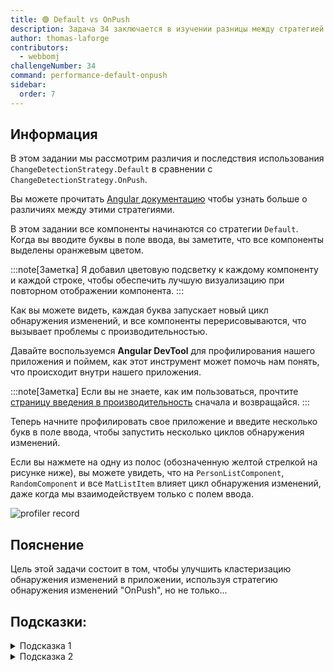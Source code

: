 ```yaml
---
title: 🟢 Default vs OnPush
description: Задача 34 заключается в изучении разницы между стратегией обнаружения изменений Default и OnPush.
author: thomas-laforge
contributors:
  - webbomj
challengeNumber: 34
command: performance-default-onpush
sidebar:
  order: 7
---
```


## Информация

В этом задании мы рассмотрим различия и последствия использования `ChangeDetectionStrategy.Default` в сравнении с `ChangeDetectionStrategy.OnPush`.

Вы можете прочитать [Angular документацию](https://angular.io/guide/change-detection-skipping-subtrees) чтобы узнать больше о различиях между этими стратегиями.

В этом задании все компоненты начинаются со стратегии `Default`. Когда вы вводите буквы в поле ввода, вы заметите, что все компоненты выделены оранжевым цветом.

:::note[Заметка]
Я добавил цветовую подсветку к каждому компоненту и каждой строке, чтобы обеспечить лучшую визуализацию при повторном отображении компонента.
:::

Как вы можете видеть, каждая буква запускает новый цикл обнаружения изменений, и все компоненты перерисовываются, что вызывает проблемы с производительностью.

Давайте воспользуемся <b>Angular DevTool</b> для профилирования нашего приложения и поймем, как этот инструмент может помочь нам понять, что происходит внутри нашего приложения.

:::note[Заметка]
Если вы не знаете, как им пользоваться, прочтите [страницу введения в производительность](/challenges/performance/) сначала и возвращайся.
:::

Теперь начните профилировать свое приложение и введите несколько букв в поле ввода, чтобы запустить несколько циклов обнаружения изменений.

Если вы нажмете на одну из полос (обозначенную желтой стрелкой на рисунке ниже), вы можете увидеть, что на `PersonListComponent`, `RandomComponent` и все `MatListItem` влияет цикл обнаружения изменений, даже когда мы взаимодействуем только с полем ввода.

![profiler record](../../../../../assets/performance/34/profiler-record.png 'Profiler Record')

## Пояснение

Цель этой задачи состоит в том, чтобы улучшить кластеризацию обнаружения изменений в приложении, используя стратегию обнаружения изменений "OnPush", но не только...

## Подсказки:

<details>
  <summary>Подсказка 1</summary>

Используйте `ChangeDetectionStrategy.OnPush` но этого будет не достаточно.

</details>

<details>
  <summary>Подсказка 2</summary>

Создайте компоненты меньшего размера, чтобы лучше отделить поле ввода от списка.

</details>
